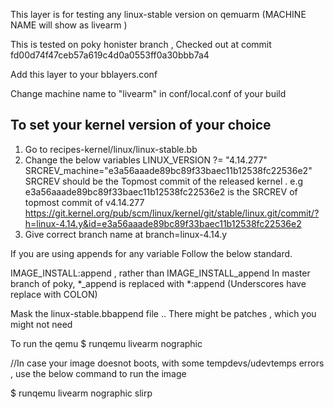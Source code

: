 This layer is for testing any  linux-stable version on qemuarm (MACHINE NAME will show as livearm ) 


This is tested on poky honister branch , Checked out at commit fd00d74f47ceb57a619c4d0a0553ff0a30bbb7a4 

Add this layer to your bblayers.conf

Change machine name to "livearm" in conf/local.conf of your  build

To set your kernel version of your choice 
-------------------------------
1. Go to recipes-kernel/linux/linux-stable.bb
2. Change the below variables
LINUX_VERSION ?= "4.14.277"
SRCREV_machine="e3a56aaade89bc89f33baec11b12538fc22536e2"
SRCREV should be the Topmost commit of the released kernel .
e.g e3a56aaade89bc89f33baec11b12538fc22536e2 is the SRCREV of topmost commit of v4.14.277  https://git.kernel.org/pub/scm/linux/kernel/git/stable/linux.git/commit/?h=linux-4.14.y&id=e3a56aaade89bc89f33baec11b12538fc22536e2
3. Give correct branch name at  branch=linux-4.14.y




If you are using appends for any variable Follow the below standard.

IMAGE_INSTALL:append , rather than IMAGE_INSTALL_append
In master branch of poky,  *_append  is replaced with *:append (Underscores have replace with COLON) 


Mask the linux-stable.bbappend file .. There might be patches , which you might not need 

To run the qemu 
$ runqemu livearm nographic

//In case your image doesnot boots, with some tempdevs/udevtemps  errors , use the below command to run the image 

$ runqemu livearm nographic slirp


